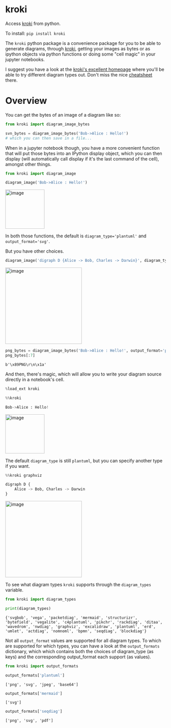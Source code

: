 # kroki

Access [kroki](https://kroki.io/) from python. 

To install:	```pip install kroki```

The `kroki` python package is a convenience package for you to be able to generate diagrams, 
through [kroki](https://kroki.io/), getting your images as bytes or as ipython objects via python 
functions or doing some "cell magic" in your jupyter notebooks.

I suggest you have a look at the [kroki's excellent homepage](https://kroki.io/) 
where you'll be able to try different diagram types out. 
Don't miss the nice [cheatsheet](https://kroki.io/assets/kroki_cheatsheet_20210515_v1.1_EN.pdf) there.


# Overview

You can get the bytes of an image of a diagram like so:


```python
from kroki import diagram_image_bytes

svn_bytes = diagram_image_bytes('Bob->Alice : Hello!')
# which you can then save in a file...
```

When in a jupyter notebook though, you have a more convenient function that will put those bytes into an IPython display object, which you can then display (will automatically call display if it's the last command of the cell), amongst other things.


```python
from kroki import diagram_image

diagram_image('Bob->Alice : Hello!')
```

<img width="123" alt="image" src="https://user-images.githubusercontent.com/1906276/211854316-501ec323-bd26-4428-a722-2fa200bfbea3.png">


In both those functions, the default is `diagram_type='plantuml'` and `output_format='svg'`.

But you have other choices.


```python
diagram_image('digraph D {Alice -> Bob, Charles -> Darwin}', diagram_type='graphviz')
```

<img width="240" alt="image" src="https://user-images.githubusercontent.com/1906276/212101184-376b2565-c241-4bcb-81f9-50c1eb538675.png">




```python
png_bytes = diagram_image_bytes('Bob->Alice : Hello!', output_format='png')
png_bytes[:7]
```




    b'\x89PNG\r\n\x1a'



And then, there's magic, which will allow you to write your diagram source directly in a notebook's cell.


```python
%load_ext kroki
```


```python
%%kroki

Bob->Alice : Hello!
```

<img width="123" alt="image" src="https://user-images.githubusercontent.com/1906276/211854316-501ec323-bd26-4428-a722-2fa200bfbea3.png">


The default `diagram_type` is still `plantuml`, but you can specify another type if you want.


```python
%%kroki graphviz

digraph D {
    Alice -> Bob, Charles -> Darwin
}
```

<img width="240" alt="image" src="https://user-images.githubusercontent.com/1906276/212101184-376b2565-c241-4bcb-81f9-50c1eb538675.png">


To see what diagram types `kroki` supports through the `diagram_types` variable.


```python
from kroki import diagram_types

print(diagram_types)
```

    {'svgbob', 'vega', 'packetdiag', 'mermaid', 'structurizr', 'bytefield', 'vegalite', 'c4plantuml', 'pikchr', 'rackdiag', 'ditaa', 'wavedrom', 'nwdiag', 'graphviz', 'excalidraw', 'plantuml', 'erd', 'umlet', 'actdiag', 'nomnoml', 'bpmn', 'seqdiag', 'blockdiag'}


Not all `output_format` values are supported for all diagram types. To which are supported for which types, you can have a look at the `output_formats` dictionary, which which contains both the choices of diagram_type (as keys) and the corresponding output_format each support (as values).


```python
from kroki import output_formats

output_formats['plantuml']
```




    ['png', 'svg', 'jpeg', 'base64']




```python
output_formats['mermaid']
```




    ['svg']




```python
output_formats['seqdiag']
```




    ['png', 'svg', 'pdf']


